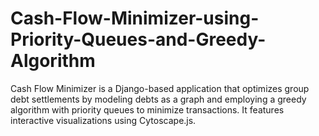 # Cash-Flow-Minimizer-using-Priority-Queues-and-Greedy-Algorithm
​Cash Flow Minimizer is a Django-based application that optimizes group debt settlements by modeling debts as a graph and employing a greedy algorithm with priority queues to minimize transactions. It features interactive visualizations using Cytoscape.js.
